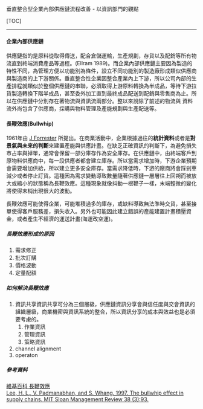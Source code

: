 垂直整合型企業內部供應鏈流程改善 - 以資訊部門的觀點

[TOC]



***

#### 企業內部供應鏈

供應鏈指的是原料從取得傳送，配合倉儲運輸，生產規劃，存貨以及配銷等所有物流直到終端消費產品等過程。(Ellram 1989)。而企業內部供應鏈主要因為製造的特性不同，為管理方便以功能別為條件，設立不同功能別的製造廠形成類似供應商與製造商的上下游關係。垂直整合性企業因整合產業內上下游，所以公司內部的生產排程就類似於整個供應鏈的串聯，必須取得上游原料轉換為半成品，等待下游拉貨製造轉換下階半成品，甚至委外加工直到最終成品配送到配銷與零售商為止。所以在供應鏈中分別存在著物流與資訊流兩部分。整以來說除了前述的物流與 資料流外尚包含了供應商，採購與物料管理及產能規劃與生產配送等。

#### 長鞭效應(Bullwhip)

1961年由 [J Forrester](https://zh.wikipedia.org/w/index.php?title=J_Forrester&action=edit&redlink=1) 所提出。在商業活動中，企業根據過往的**統計資料**或者是**對景氣與未來的判斷**來建置產能與供應計畫。在缺乏正確資訊的判斷下，為避免損失市占率與掉單，通常會保留一部分庫存作為安全庫存。在供應鏈中，由終端客戶到原物料供應商中，每一段供應者都會建立庫存。所以當需求增加時，下游企業預期會需要增加供給，所以建立更多安全庫存。當需求降低時，下游的廠商將會踩剎車減少或者停止訂貨。這種因為需求變動導致數量隨著供應鏈一層層往上回朔而被放大或縮小的狀態稱為長鞭效應。這種現象就像抖動一根鞭子一樣，末端輕微的變化將使得末梢出現很大的波動。<br>

長鞭效應可能使得企業，可能堆積過多的庫存，或缺料導致無法準時交貨，甚至接單使得客戶服務差，損失收入。另外也可能因此建立錯誤的產能建置計畫積壓資金，或者產生不經濟的運送計畫(海運改空運)。

##### 長鞭效應形成的原因

1. 需求修正<br>
2. 批次訂購 <br>
3. 價格波動<br>
4. 定量配額 <br> 

##### 如何解決長鞭效應

1. 資訊共享資訊共享可分為三個層級，供應鏈資訊分享會與信任度與交會資訊的組織層級，商業機密與資訊系統的整合，所以資訊分享的成本與效益也是必須要考慮的。
   1. 作業資訊
   2. 管理資訊
   3. 策略資訊
2. channel alignment
3. operaton 



##### 參考資料

[維基百科 長鞭效應](https://zh.wikipedia.org/wiki/%E9%95%BF%E9%9E%AD%E6%95%88%E5%BA%94)<br>[Lee, H. L., V. Padmanabhan, and S. Whang. 1997. The bullwhip effect in supply chains. MIT Sloan Management Review 38 (3):93.](C:/Data/Thu_Mast_ACC/論文/論文閱讀/The_Bullwhip_Effect_in_Supply_Chains.pdf)<br>

